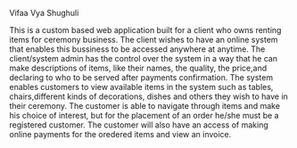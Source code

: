 Vifaa Vya Shughuli

This is a custom based web application built for a client who owns renting items for ceremony business.
The client wishes to have an online system that enables this bussiness to be accessed anywhere at anytime.
The client/system admin has the control over the system in a way that he can make descriptions of items, like their names, the quality, the price,and declaring to who to be served after payments confirmation.
The system enables customers to view available items in the system such as tables, chairs,different kinds of decorations, dishes and others they wish to have in their ceremony.
The customer is able to navigate through items and make his choice of interest, but for the placement of an order he/she must be a registered customer.
The customer will also have an access of making  online payments for the oredered items and view an invoice.

